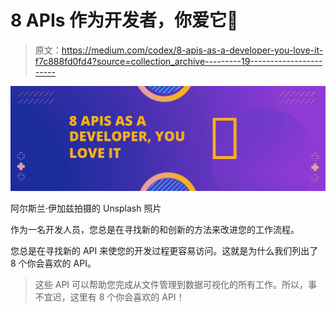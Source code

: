 # 8 APIs 作为开发者，你爱它💖

> 原文：<https://medium.com/codex/8-apis-as-a-developer-you-love-it-f7c888fd0fd4?source=collection_archive---------19----------------------->

![](img/f911c2a9aaad05b46e031daa2f1f0485.png)

阿尔斯兰·伊加兹拍摄的 Unsplash 照片

作为一名开发人员，您总是在寻找新的和创新的方法来改进您的工作流程。

您总是在寻找新的 API 来使您的开发过程更容易访问。这就是为什么我们列出了 8 个你会喜欢的 API。

> 这些 API 可以帮助您完成从文件管理到数据可视化的所有工作。所以，事不宜迟，这里有 8 个你会喜欢的 API！